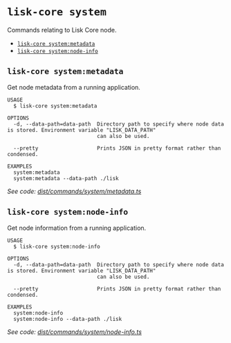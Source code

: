`lisk-core system`
==================

Commands relating to Lisk Core node.

* [`lisk-core system:metadata`](#lisk-core-systemmetadata)
* [`lisk-core system:node-info`](#lisk-core-systemnode-info)

## `lisk-core system:metadata`

Get node metadata from a running application.

```
USAGE
  $ lisk-core system:metadata

OPTIONS
  -d, --data-path=data-path  Directory path to specify where node data is stored. Environment variable "LISK_DATA_PATH"
                             can also be used.

  --pretty                   Prints JSON in pretty format rather than condensed.

EXAMPLES
  system:metadata
  system:metadata --data-path ./lisk
```

_See code: [dist/commands/system/metadata.ts](https://github.com/LiskHQ/lisk-core/blob/v4.0.0-rc.6/dist/commands/system/metadata.ts)_

## `lisk-core system:node-info`

Get node information from a running application.

```
USAGE
  $ lisk-core system:node-info

OPTIONS
  -d, --data-path=data-path  Directory path to specify where node data is stored. Environment variable "LISK_DATA_PATH"
                             can also be used.

  --pretty                   Prints JSON in pretty format rather than condensed.

EXAMPLES
  system:node-info
  system:node-info --data-path ./lisk
```

_See code: [dist/commands/system/node-info.ts](https://github.com/LiskHQ/lisk-core/blob/v4.0.0-rc.6/dist/commands/system/node-info.ts)_
